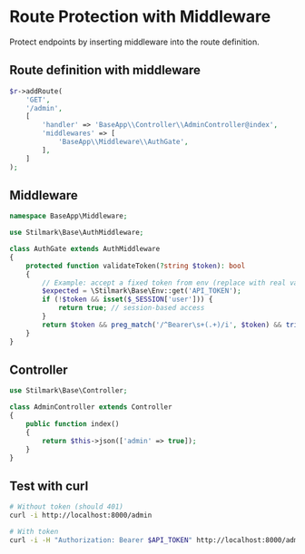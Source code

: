 # Route Protection with Middleware

Protect endpoints by inserting middleware into the route definition.

## Route definition with middleware
```php
$r->addRoute(
    'GET',
    '/admin',
    [
        'handler' => 'BaseApp\\Controller\\AdminController@index',
        'middlewares' => [
            'BaseApp\\Middleware\\AuthGate',
        ],
    ]
);
```

## Middleware
```php
namespace BaseApp\Middleware;

use Stilmark\Base\AuthMiddleware;

class AuthGate extends AuthMiddleware
{
    protected function validateToken(?string $token): bool
    {
        // Example: accept a fixed token from env (replace with real validation)
        $expected = \Stilmark\Base\Env::get('API_TOKEN');
        if (!$token && isset($_SESSION['user'])) {
            return true; // session-based access
        }
        return $token && preg_match('/^Bearer\s+(.+)/i', $token) && trim(substr($token, 7)) === $expected;
    }
}
```

## Controller
```php
use Stilmark\Base\Controller;

class AdminController extends Controller
{
    public function index()
    {
        return $this->json(['admin' => true]);
    }
}
```

## Test with curl
```bash
# Without token (should 401)
curl -i http://localhost:8000/admin

# With token
curl -i -H "Authorization: Bearer $API_TOKEN" http://localhost:8000/admin
```
